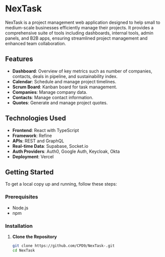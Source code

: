 # NexTask

NexTask is a project management web application designed to help small to medium-scale businesses efficiently manage their projects. It provides a comprehensive suite of tools including dashboards, internal tools, admin panels, and B2B apps, ensuring streamlined project management and enhanced team collaboration.

## Features
- **Dashboard**: Overview of key metrics such as number of companies, contacts, deals in pipeline, and sustainability index.
- **Calendar**: Schedule and manage project timelines.
- **Scrum Board**: Kanban board for task management.
- **Companies**: Manage company data.
- **Contacts**: Manage contact information.
- **Quotes**: Generate and manage project quotes.

## Technologies Used
- **Frontend**: React with TypeScript
- **Framework**: Refine
- **APIs**: REST and GraphQL
- **Real-time Data**: Supabase, Socket.io
- **Auth Providers**: Auth0, Google Auth, Keycloak, Okta
- **Deployment**: Vercel

## Getting Started

To get a local copy up and running, follow these steps:

### Prerequisites
- Node.js
- npm

### Installation

1. **Clone the Repository**
   ```bash
   git clone https://github.com/CPD9/NexTask-.git
   cd NexTask

